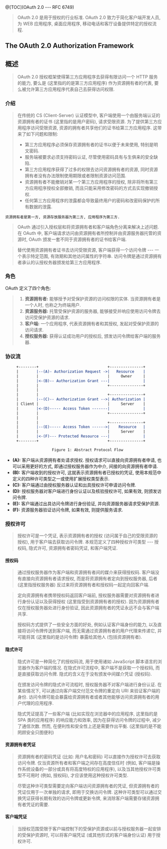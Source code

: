 @[TOC](OAuth 2.0 --- RFC 6749)

> OAuth 2.0 是用于授权的行业标准. OAuth 2.0 致力于简化客户端开发人员, 为 WEB 应用程序, 桌面应用程序, 移动电话和客厅设备提供特定的授权流程.

## The OAuth 2.0 Authorization Framework

## 概述

> OAuth 2.0 授权框架使得第三方应用程序去获得有限访问一个 HTTP 服务的能力, 要么是 (这里指的的是第三方应用程序) 作为资源拥有者的代表, 要么被允许第三方应用程序代表自己去获得访问权限.

### 介绍

> 在传统的 CS (Client-Server) 认证模型中, 客户端使用一个由服务端认证的资源拥有者的证书 (这里指的是用户密码), 请求受限资源. 为了提供第三方应用程序访问受限资源, 资源的拥有者共享他们的证书给第三方应用程序. 这带来了如下问题和限制:
> - 第三方应用程序必须保存资源拥有者的证书以便于未来使用, 特别是明文密码.
> - 服务端被要求必须支持密码认证, 尽管使用密码具有与生俱来的安全缺陷.
> - 第三方应用程序获得了过多的权限去访问资源拥有者的资源, 同时资源拥有者没有办法限制使用期限或者限制资源访问范围.
> - 资源拥有者不能撤销对某一个第三方应用程序的授权, 除非将所有第三方应用程序授权全部撤销, 而且只能采用修改密码的方式去实现撤销授权.
> - 任何第三方应用程序的泄露都会导致最终用户的密码和改密码保护的所有数据的泄露.

`资源拥有者是第一方, 资源存放服务器为第二方, 应用程序为第三方.`

> OAuth 通过引入授权层和将资源拥有者和客户端角色分离来解决上述问题. 在 OAuth 中, 客户端请求访问由资源拥有者所控制并由资源服务器托管的资源时, OAuth 颁发一套不同于资源拥有者的证书给客户端.

> 替代使用资源拥有者证书去访问受限资源, 客户端获得一个访问令牌 --- 一个表示特定范围, 有效期和其他访问属性的字符串. 访问令牌是通过资源拥有者承认的认授权务器颁发给第三方应用程序.

### 角色

OAuth 定义了四个角色:

> 1. **资源拥有者:** 能够授予对受保护资源的访问权限的实体. 当资源拥有者是一个人时, 也称之为终端用户.
> 2. **资源服务器:** 托管受保护资源的服务器, 能够接受并响应使用访问令牌去访问受保护资源的请求.
> 3. **客户端:** 一个应用程序, 代表资源拥有者和其授权, 发起对受保护资源的访问请求.
> 4. **授权服务器:** 获得认证成功用户的授权后, 颁发访问令牌给客户端的服务器.

### 协议流

```reStructuredText
     +--------+                               +---------------+
     |        |--(A)- Authorization Request ->|   Resource    |
     |        |                               |     Owner     |
     |        |<-(B)-- Authorization Grant ---|               |
     |        |                               +---------------+
     |        |
     |        |                               +---------------+
     |        |--(C)-- Authorization Grant -->| Authorization |
     | Client |                               |     Server    |
     |        |<-(D)----- Access Token -------|               |
     |        |                               +---------------+
     |        |
     |        |                               +---------------+
     |        |--(E)----- Access Token ------>|    Resource   |
     |        |                               |     Server    |
     |        |<-(F)--- Protected Resource ---|               |
     +--------+                               +---------------+

                     Figure 1: Abstract Protocol Flow
```

- **(A):** 客户端从资源拥有者处请求授权. 授权请求可以直接向资源拥有者申请, 也可以采用更好的方式, 即通过授权服务器作为中介, 间接的向资源拥有者申请.
- **(B):** 客户端收到的授权许可, 这就表示资源拥有者已授权的凭证, 使用本规范中定义的四种许可类型之一或使用扩展授权类型表示.
- **(C):** 客户端通过由授权服务器认证和出具授权许可申请访问令牌.
- **(D):** 授权服务器对客户端进行身份认证以及核验授权许可, 如果有效, 则颁发访问令牌.
- **(E):** 客户端通过出具访问令牌进行身份验证, 并向资源服务器请求受保护资源.
- **(F):** 资源服务器验证访问令牌, 如果有效, 则提供服务请求.

### 授权许可

> 授权许可是一个凭证, 表示资源拥有者的授权 (访问属于自己的受限资源的授权), 用于客户端去获取访问令牌. 本规范定义了四种授权许可类型 --- 授权码, 隐式许可, 资源拥有者密码凭证, 和客户端凭证.

#### 授权码

> 通过授权服务器作为客户端和资源拥有者间的媒介来获得授权码. 客户端没有直接向资源拥有者请求授权, 而是将资源拥有者定向到授权服务器, 后者 (这里指授权服务器) 反过来将资源拥有者和授权码一起定向回客户端.

> 定向资源拥有者携带授权码返回客户端前, 授权服务器需要对资源拥有者进行身份认证以及获得授权 (这里指受到资源拥有者的授权). 因为资源拥有者仅在授权服务器处进行身份验证, 因此资源拥有者的凭证永远不会与客户端共享.

> 授权码方式提供了一些安全方面的好处, 例如认证客户端身份的能力, 以及直接将访问令牌传送到客户端, 而无需通过资源拥有者的用户代理来传递它, 并可能将其 (这里指的是访问令牌) 暴露给其他人 (包括资源拥有者).

#### 隐式许可

> 隐式许可是一种简化了的授权码流, 用于使用诸如 JavaScript 脚本语言的浏览器作为客户端的情况. 在隐式许可流程中, 客户端不是获取一个授权码, 而是直接获取访问令牌. 隐式的含义在于没有颁发中间媒介凭证 (授权码).

> 在颁发访问令牌的隐式许可流程时, 授权服务器不对客户端进行身份认证. 在某些情况下, 可以通过向客户端交付范文令牌的重定向 URI 来验证客户端的身份. 访问令牌可能会暴露给资源拥有者或者其他能够访问资源拥有者的用户代理的应用程序.

> 隐式凭证提高了一些客户端 (比如实现在浏览器中的应用程序, 这里指的是 SPA 类的应用程序) 的响应能力和效率, 因为在获得访问令牌的过程中, 减少了通信次数. 然而, 在便利性和安全性上还是需要作出平衡. (这里指的是不能罔顾安全只图便利)

#### 资源拥有者凭证

> 资源拥有者的密码凭证 (比如: 用户名和密码) 可以直接作为授权许可去获取访问令牌. 仅当资源所有者和客户端之间存在高度信任时 (例如, 客户端是操作系统设备的一部分或具有将高度特权的应用程序), 以及当其他授权许可类型不可用时 (例如, 授权码), 才应该使用这种授权许可类型.

> 尽管这种许可类型需要定向客户端访问资源拥有者的凭证, 但资源拥有者的凭证仅用于一次单独的请求, 即用于交换访问令牌. 这种许可类型可以通过交换凭证获得长期有效的访问令牌或更新令牌, 来消除客户端需要存储资源拥有者凭证的需要.

#### 客户端凭证

> 当授权范围受限于客户端控制下的受保护资源或以前与授权服务器一起安排的受保护资源时, 可以将客户端凭证 (或其他形式的客户端身份认证) 用于授权许可.

